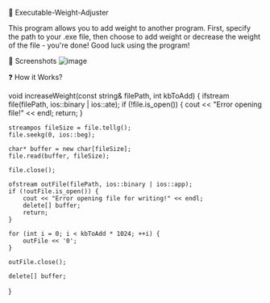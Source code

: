 🔌 Executable-Weight-Adjuster


 This program allows you to add weight to another program. First, specify the path to your .exe file, then choose to add weight or decrease the weight of the file - you're done! Good luck using the program!


📱 Screenshots
![image](https://github.com/Lightweith/Executable-Weight-Adjuster/assets/170258245/5155d8be-b864-4e8a-8b7e-322999df2151)



❓ How it Works?


void increaseWeight(const string& filePath, int kbToAdd) {
    ifstream file(filePath, ios::binary | ios::ate);
    if (!file.is_open()) {
        cout << "Error opening file!" << endl;
        return;
    }

    streampos fileSize = file.tellg();
    file.seekg(0, ios::beg);

    char* buffer = new char[fileSize];
    file.read(buffer, fileSize);

    file.close();

    ofstream outFile(filePath, ios::binary | ios::app);
    if (!outFile.is_open()) {
        cout << "Error opening file for writing!" << endl;
        delete[] buffer;
        return;
    }

    for (int i = 0; i < kbToAdd * 1024; ++i) {
        outFile << '0';
    }

    outFile.close();

    delete[] buffer;
}
